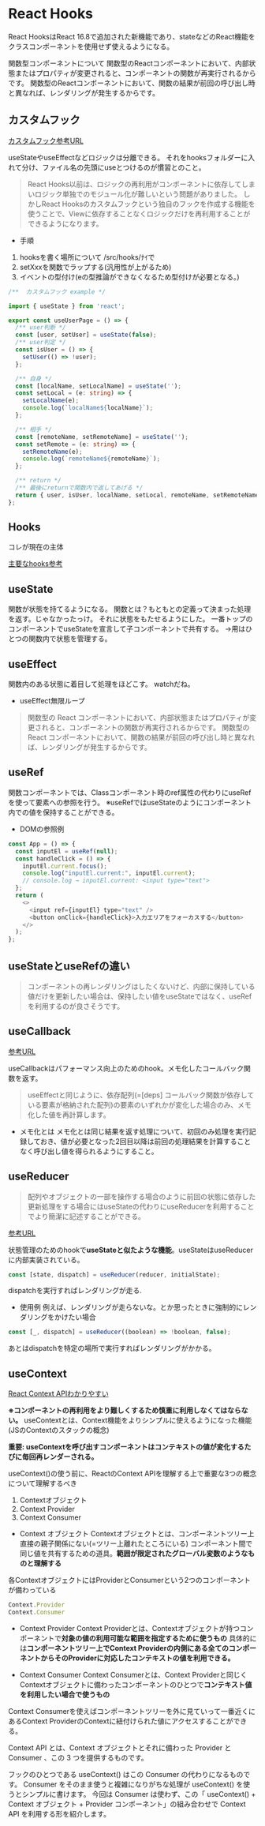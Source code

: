 # React Hooks

React HooksはReact 16.8で追加された新機能であり、stateなどのReact機能をクラスコンポーネントを使用せず使えるようになる。

関数型コンポーネントについて
関数型のReactコンポーネントにおいて、内部状態またはプロパティが変更されると、コンポーネントの関数が再実行されるからです。
関数型のReactコンポーネントにおいて、関数の結果が前回の呼び出し時と異なれば、レンダリングが発生するからです。

## カスタムフック

[カスタムフック参考URL](https://qiita.com/sonatard/items/617f324228f75b9c802f)

useStateやuseEffectなどロジックは分離できる。
それをhooksフォルダーに入れて分け、ファイル名の先頭にuseとつけるのが慣習とのこと。

>React Hooks以前は、ロジックの再利用がコンポーネントに依存してしまいロジック単独でのモジュール化が難しいという問題がありました。
>しかしReact Hooksのカスタムフックという独自のフックを作成する機能を使うことで、Viewに依存することなくロジックだけを再利用することができるようになります。

- 手順

1. hooksを書く場所について
/src/hooks/ﾅｲで
2. setXxxを関数でラップする(汎用性が上がるため)
3. イベントの型付け(eの型推論ができなくなるため型付けが必要となる。)


```ts
/**  カスタムフック example */

import { useState } from 'react';

export const useUserPage = () => {
  /** user判断 */
  const [user, setUser] = useState(false);
  /** user判定 */
  const isUser = () => {
    setUser(() => !user);
  };

  /** 自身 */
  const [localName, setLocalName] = useState('');
  const setLocal = (e: string) => {
    setLocalName(e);
    console.log(`localName${localName}`);
  };

  /** 相手 */
  const [remoteName, setRemoteName] = useState('');
  const setRemote = (e: string) => {
    setRemoteName(e);
    console.log(`remoteName${remoteName}`);
  };

  /** return */
  /** 最後にreturnで関数内で返してあげる */
  return { user, isUser, localName, setLocal, remoteName, setRemoteName };
};
```

## Hooks

コレが現在の主体

[主要なhooks参考](https://qiita.com/seira/items/0e6a2d835f1afb50544d)
## useState

関数が状態を持てるようになる。
関数とは？もともとの定義って決まった処理を返す。じゃなかったっけ。
それに状態をもたせるようにした。
一番トップのコンポーネントでuseStateを宣言して子コンポーネントで共有する。
→用はひとつの関数内で状態を管理する。



## useEffect

関数内のある状態に着目して処理をほどこす。
watchだね。

- useEffect無限ループ

>関数型の React コンポーネントにおいて、内部状態またはプロパティが変更されると、コンポーネントの関数が再実行されるからです。
>関数型の React コンポーネントにおいて、関数の結果が前回の呼び出し時と異なれば、レンダリングが発生するからです。

## useRef

関数コンポーネントでは、Classコンポーネント時のref属性の代わりにuseRefを使って要素への参照を行う。
※useRefではuseStateのようにコンポーネント内での値を保持することができる。

- DOMの参照例

```js
const App = () => {
  const inputEl = useRef(null);
  const handleClick = () => {
    inputEl.current.focus();
    console.log("inputEl.current:", inputEl.current);
    // console.log → inputEl.current: <input type="text">
  };
  return (
    <>
      <input ref={inputEl} type="text" />
      <button onClick={handleClick}>入力エリアをフォーカスする</button>
    </>
  );
};
```

## useStateとuseRefの違い

>コンポーネントの再レンダリングはしたくないけど、内部に保持している値だけを更新したい場合は、保持したい値をuseStateではなく、useRefを利用するのが良さそうです。

## useCallback

[参考URL](https://qiita.com/seira/items/8a170cc950241a8fdb23)

useCallbackはパフォーマンス向上のためのhook。メモ化したコールバック関数を返す。
>useEffectと同じように、依存配列(=[deps] コールバック関数が依存している要素が格納された配列)の要素のいずれかが変化した場合のみ、メモ化した値を再計算します。

- メモ化とは
メモ化とは同じ結果を返す処理について、初回のみ処理を実行記録しておき、値が必要となった2回目以降は前回の処理結果を計算することなく呼び出し値を得られるようにすること。


## useReducer

>配列やオブジェクトの一部を操作する場合のように前回の状態に依存した更新処理をする場合にはuseStateの代わりにuseReducerを利用することでより簡潔に記述することができる。

[参考URL](https://qiita.com/seira/items/2fbad56e84bda885c84c)

状態管理のためのhookで**useStateと似たような機能**。useStateはuseReducerに内部実装されている。

```ts
const [state, dispatch] = useReducer(reducer, initialState);
```

dispatchを実行すればレンダリングが走る.

- 使用例
例えば、レンダリングが走らないな。とか思ったときに強制的にレンダリングをかけたい場合

```ts
const [_, dispatch] = useReducer((boolean) => !boolean, false);
```
あとはdispatchを特定の場所で実行すればレンダリングがかかる。

## useContext

[React Context APIわかりやすい](https://gotohayato.com/content/523/)

**※コンポーネントの再利用をより難しくするため慎重に利用しなくてはならない。**
useContextとは、Context機能をよりシンプルに使えるようになった機能(JSのContextのスタックの概念)

**重要: useContextを呼び出すコンポーネントはコンテキストの値が変化するたびに毎回再レンダーされる。**

useContext()の使う前に、ReactのContext APIを理解する上で重要な3つの概念について理解するべき

1. Contextオブジェクト
2. Context Provider
3. Context Consumer

- Context オブジェクト
Contextオブジェクトとは、コンポーネントツリー上直接の親子関係にない(=ツリー上離れたところにいる)
コンポーネント間で同じ値を共有するための道具。**範囲が限定されたグローバル変数のようなものと理解する**

各ContextオブジェクトにはProviderとConsumerという2つのコンポーネントが備わっている

```ts
Context.Provider
Context.Consumer
```

- Context Provider
Context Providerとは、Contextオブジェクトが持つコンポーネントで**対象の値の利用可能な範囲を指定するために使うもの**
具体的には**コンポーネントツリー上でContext Providerの内側にある全てのコンポーネントからそのProviderに対応したコンテキストの値を利用できる。**

- Context Consumer
Context Consumerとは、Context Providerと同じくContextオブジェクトに備わったコンポーネントのひとつで**コンテキスト値を利用したい場合で使うもの**

Context Consumerを使えばコンポーネントツリーを外に見ていって一番近くにあるContext ProviderのContextに紐付けられた値にアクセスすることができる。

Context API とは、Context オブジェクトとそれに備わった Provider と Consumer 、この 3 つを提供するものです。

フックのひとつである useContext() はこの Consumer の代わりになるものです。 Consumer をそのまま使うと複雑になりがちな処理が useContext() を使うとシンプルに書けます。 今回は Consumer は使わず、この「 useContext() + Context オブジェクト + Provider コンポーネント」の組み合わせで Context API を利用する形を紹介します。

